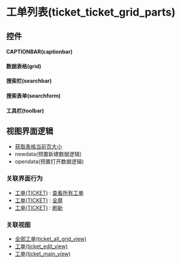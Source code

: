 # 工单列表(ticket_ticket_grid_parts)  <!-- {docsify-ignore-all} -->



## 控件
#### CAPTIONBAR(captionbar)
#### 数据表格(grid)
#### 搜索栏(searchbar)
#### 搜索表单(searchform)
#### 工具栏(toolbar)

## 视图界面逻辑
  * [获取表格当前页大小](module/ProdMgmt/product/uilogic/get_table_size)
  * newdata(预置新建数据逻辑)
  * opendata(预置打开数据逻辑)


### 关联界面行为
  * [工单(TICKET)](module/ProdMgmt/ticket) : [查看所有工单](module/ProdMgmt/ticket#界面行为)
  * [工单(TICKET)](module/ProdMgmt/ticket) : [全屏](module/ProdMgmt/ticket#界面行为)
  * [工单(TICKET)](module/ProdMgmt/ticket) : [刷新](module/ProdMgmt/ticket#界面行为)

### 关联视图
  * [全部工单(ticket_all_grid_view)](app/view/ticket_all_grid_view)
  * [工单(ticket_edit_view)](app/view/ticket_edit_view)
  * [工单(ticket_main_view)](app/view/ticket_main_view)

<script>
 const { createApp } = Vue
  createApp({
    data() {
      return {

      }
    }
  }).use(ElementPlus).mount('#app')
</script>